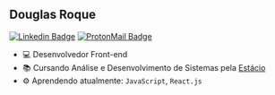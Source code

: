 <h2>Douglas Roque</h2>

[![Linkedin Badge](https://img.shields.io/badge/-Linkedin-0077B5?style=for-the-badge&logo=Linkedin&logoColor=white&link=https://www.linkedin.com/in/dgroque/)](https://www.linkedin.com/in/dgroque/)
[![ProtonMail Badge](https://img.shields.io/badge/-ProtonMail-8B89CC?style=for-the-badge&logo=ProtonMail&logoColor=white&link=mailto:roque.dev@proton.me)](mailto:roque.dev@proton.me)

* 💻 Desenvolvedor Front-end
* 📚 Cursando Análise e Desenvolvimento de Sistemas pela [Estácio](https://estacio.br/)
* ⚙️ Aprendendo atualmente: <code>JavaScript</code>, <code>React.js</code>
<br>
